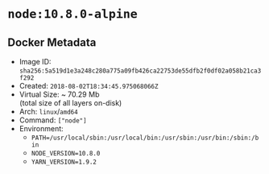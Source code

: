 # `node:10.8.0-alpine`

## Docker Metadata

- Image ID: `sha256:5a519d1e3a248c280a775a09fb426ca22753de55dfb2f0df02a058b21ca3f292`
- Created: `2018-08-02T18:34:45.975068066Z`
- Virtual Size: ~ 70.29 Mb  
  (total size of all layers on-disk)
- Arch: `linux`/`amd64`
- Command: `["node"]`
- Environment:
  - `PATH=/usr/local/sbin:/usr/local/bin:/usr/sbin:/usr/bin:/sbin:/bin`
  - `NODE_VERSION=10.8.0`
  - `YARN_VERSION=1.9.2`
